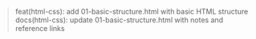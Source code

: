 > feat(html-css): add 01-basic-structure.html with basic HTML structure
> docs(html-css): update 01-basic-structure.html with notes and reference links